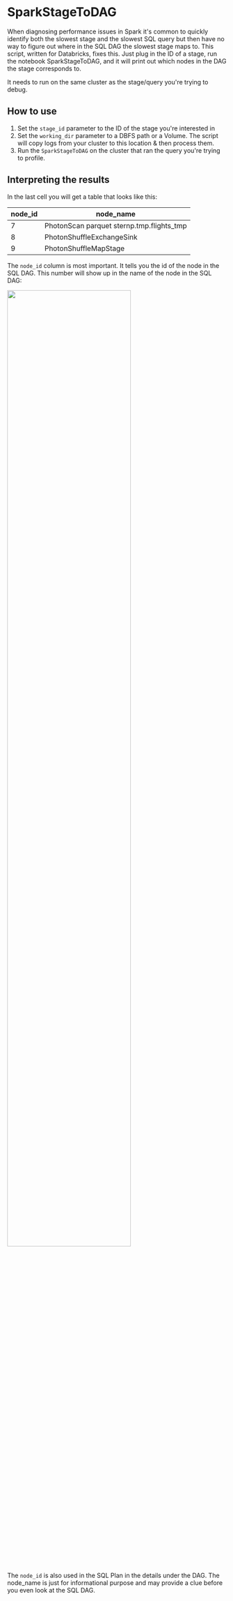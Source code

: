 # SparkStageToDAG

When diagnosing performance issues in Spark it's common to quickly identify both the slowest stage and the slowest SQL query but then have no way to figure out where in the SQL DAG the slowest stage maps to. This script, written for Databricks, fixes this. Just plug in the ID of a stage, run the notebook SparkStageToDAG, and it will print out which nodes in the DAG the stage corresponds to.

It needs to run on the same cluster as the stage/query you're trying to debug.

## How to use

1. Set the `stage_id` parameter to the ID of the stage you're interested in
1. Set the `working_dir` parameter to a DBFS path or a Volume.  The script will copy logs from your cluster to this location & then process them.
1. Run the `SparkStageToDAG` on the cluster that ran the query you're trying to profile.

## Interpreting the results

In the last cell you will get a table that looks like this:

|node_id|node_name|
|-------|---------|
|7|PhotonScan parquet sternp.tmp.flights_tmp|
|8|PhotonShuffleExchangeSink|
|9|PhotonShuffleMapStage|

The `node_id` column is most important.  It tells you the id of the node in the SQL DAG.  This number will show up in the name of the node in the SQL DAG:  

<img src="https://peterstern.blob.core.windows.net/publicfiles/get_stage_sql_dag.png" width=75%>

The `node_id` is also used in the SQL Plan in the details under the DAG.  The node_name is just for informational purpose and may provide a clue before you even look at the SQL DAG.  
